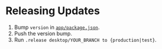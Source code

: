 # Releasing Updates

1. Bump `version` in [`app/package.json`](../app/package.json).
2. Push the version bump.
3. Run `.release desktop/YOUR_BRANCH to {production|test}`.
